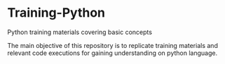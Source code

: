 # Training-Python
Python training materials covering basic concepts

The main objective of this repository is to replicate training materials and relevant code executions for gaining understanding on python language.
